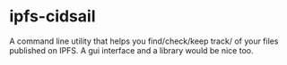 # ipfs-cidsail
A command line utility that helps you find/check/keep track/ of your files published on IPFS. A gui interface and a library would be nice too.
